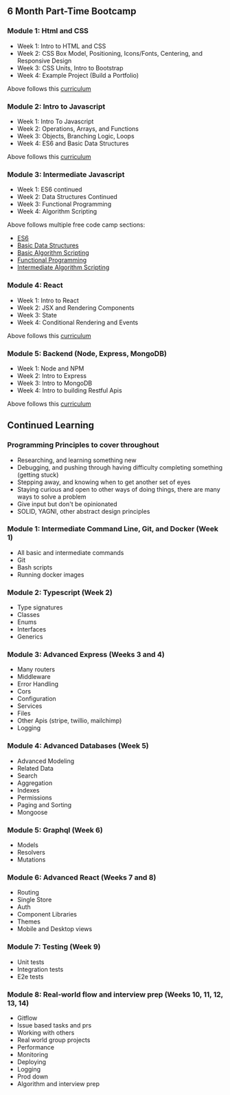 ## 6 Month Part-Time Bootcamp

### Module 1: Html and CSS

- Week 1: Intro to HTML and CSS
- Week 2: CSS Box Model, Positioning, Icons/Fonts, Centering, and Responsive Design
- Week 3: CSS Units, Intro to Bootstrap
- Week 4: Example Project (Build a Portfolio)

Above follows this [curriculum](https://www.freecodecamp.org/learn/2022/responsive-web-design)

### Module 2: Intro to Javascript

- Week 1: Intro To Javascript
- Week 2: Operations, Arrays, and Functions
- Week 3: Objects, Branching Logic, Loops
- Week 4: ES6 and Basic Data Structures

Above follows this [curriculum](https://www.freecodecamp.org/learn/javascript-algorithms-and-data-structures/)

### Module 3: Intermediate Javascript

- Week 1: ES6 continued
- Week 2: Data Structures Continued
- Week 3: Functional Programming
- Week 4: Algorithm Scripting

Above follows multiple free code camp sections:

- [ES6](https://www.freecodecamp.org/learn/javascript-algorithms-and-data-structures/#es6)
- [Basic Data Structures](https://www.freecodecamp.org/learn/javascript-algorithms-and-data-structures/#basic-data-structures)
- [Basic Algorithm Scripting](https://www.freecodecamp.org/learn/javascript-algorithms-and-data-structures/#basic-data-structures)
- [Functional Programming](https://www.freecodecamp.org/learn/javascript-algorithms-and-data-structures/#functional-programming)
- [Intermediate Algorithm Scripting](https://www.freecodecamp.org/learn/javascript-algorithms-and-data-structures/#intermediate-algorithm-scripting)

### Module 4: React

- Week 1: Intro to React
- Week 2: JSX and Rendering Components
- Week 3: State
- Week 4: Conditional Rendering and Events

Above follows this [curriculum](https://reactjs.org/tutorial/tutorial.html)

### Module 5: Backend (Node, Express, MongoDB)

- Week 1: Node and NPM
- Week 2: Intro to Express
- Week 3: Intro to MongoDB
- Week 4: Intro to building Restful Apis

Above follows this [curriculum](https://www.freecodecamp.org/learn/back-end-development-and-apis/)

## Continued Learning

### Programming Principles to cover throughout

- Researching, and learning something new
- Debugging, and pushing through having difficulty completing something (getting stuck)
- Stepping away, and knowing when to get another set of eyes
- Staying curious and open to other ways of doing things, there are many ways to solve a problem
- Give input but don't be opinionated
- SOLID, YAGNI, other abstract design principles

### Module 1: Intermediate Command Line, Git, and Docker (Week 1)

- All basic and intermediate commands
- Git
- Bash scripts
- Running docker images

### Module 2: Typescript (Week 2)

- Type signatures
- Classes
- Enums
- Interfaces
- Generics

### Module 3: Advanced Express (Weeks 3 and 4)

- Many routers
- Middleware
- Error Handling
- Cors
- Configuration
- Services
- Files
- Other Apis (stripe, twillio, mailchimp)
- Logging

### Module 4: Advanced Databases (Week 5)

- Advanced Modeling
- Related Data
- Search
- Aggregation
- Indexes
- Permissions
- Paging and Sorting
- Mongoose

### Module 5: Graphql (Week 6)

- Models
- Resolvers
- Mutations

### Module 6: Advanced React (Weeks 7 and 8)

- Routing
- Single Store
- Auth
- Component Libraries
- Themes
- Mobile and Desktop views

### Module 7: Testing (Week 9)

- Unit tests
- Integration tests
- E2e tests

### Module 8: Real-world flow and interview prep (Weeks 10, 11, 12, 13, 14)

- Gitflow
- Issue based tasks and prs
- Working with others
- Real world group projects
- Performance
- Monitoring
- Deploying
- Logging
- Prod down
- Algorithm and interview prep
